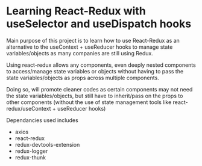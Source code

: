 # Learning React-Redux with useSelector and useDispatch hooks

Main purpose of this project is to learn how to use React-Redux as an alternative to the useContext + useReducer hooks to manage state variables/objects as many companies are still using Redux.

Using react-redux allows any components, even deeply nested components to access/manage state variables or objects without having to pass the state variables/objects as props across multiple components.

Doing so, will promote cleaner codes as certain components may not need the state variables/objects, but still have to inherit/pass on the props to other components (without the use of state management tools like react-redux/useContext + useReducer hooks)

Dependancies used includes

- axios
- react-redux
- redux-devtools-extension
- redux-logger
- redux-thunk
